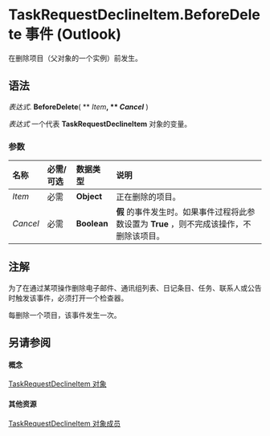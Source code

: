 
# TaskRequestDeclineItem.BeforeDelete 事件 (Outlook)

在删除项目（父对象的一个实例）前发生。


## 语法

 _表达式_. **BeforeDelete**( ** _Item_**, ** _Cancel_** )

 _表达式_ 一个代表 **TaskRequestDeclineItem** 对象的变量。


### 参数



|**名称**|**必需/可选**|**数据类型**|**说明**|
|:-----|:-----|:-----|:-----|
| _Item_|必需|**Object**|正在删除的项目。|
| _Cancel_|必需|**Boolean**|**假** 的事件发生时。如果事件过程将此参数设置为 **True** ，则不完成该操作，不删除该项目。|

## 注解

为了在通过某项操作删除电子邮件、通讯组列表、日记条目、任务、联系人或公告时触发该事件，必须打开一个检查器。

每删除一个项目，该事件发生一次。


## 另请参阅


#### 概念


[TaskRequestDeclineItem 对象](e842c7c0-7943-9219-329b-30b892ab99b0.md)
#### 其他资源


[TaskRequestDeclineItem 对象成员](3de31d0d-2444-876c-5d4d-1192851301af.md)
